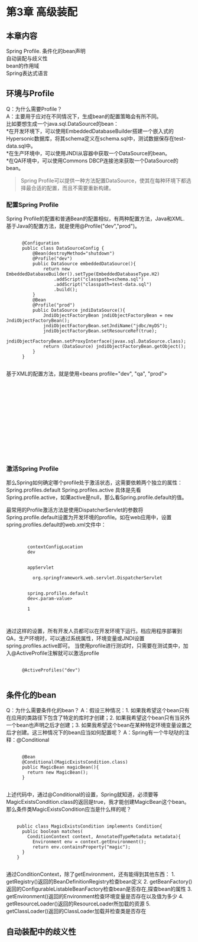 # 第3章 高级装配

## 本章内容
Spring Profile. 
条件化的bean声明  
自动装配与歧义性  
bean的作用域  
Spring表达式语言  

## 环境与Profile   
  Q：为什么需要Profile？  
  A：主要用于应对在不同情况下，生成bean的配置策略会有所不同。  
  比如要想生成一个java.sql.DataSource的bean：  
  *在开发环境下，可以使用EmbeddedDatabaseBuilder搭建一个嵌入式的Hypersonic数据库，将其schema定义在schema.sql中，测试数据保存在test-data.sql中。  
  *在生产环境中，可以使用JNDI从容器中获取一个DataSource的bean。  
  *在QA环境中，可以使用Commons DBCP连接池来获取一个DataSource的bean。  

  >Spring Profile可以提供一种方法配置DataSource，使其在每种环境下都选择最合适的配置，而且不需要重新构建。  

### 配置Spring Profile
  Spring Profile的配置和普通Bean的配置相似，有两种配置方法，Java和XML.  
  基于Java的配置方法，就是使用@Profile("dev","prod")。  
<pre>
  <code>
      @Configuration  
      public class DataSourceConfig {  
          @Bean(destroyMethod="shutdown")  
          @Profile("dev")  
          public DataSource embeddedDataSource(){  
              return new EmbeddedDatabaseBuilder().setType(EmbeddedDatabaseType.H2)  
                  .addScript("classpath=schema.sql")  
                  .addScript("classpath=test-data.sql")  
                  .build();  
          }  
          @Bean  
          @Profile("prod")  
          public DataSource jndiDataSource(){  
              JndiObjectFactoryBean jndiObjectFactoryBean = new JndiObjectFactoryBean();  
              jndiObjectFactoryBean.setJndiName("jdbc/myDS");  
              jndiObjectFactoryBean.setResourceRef(true);  
              jndiObjectFactoryBean.setProxyInterface(javax.sql.DataSource.class);  
              return (DataSource) jndiObjectFactoryBean.getObject();  
          }  
      }  
  </code>
</pre>
  基于XML的配置方法，就是使用<beans profile="dev", "qa", "prod">  
<pre>
  <code>
      <beans profile="dev">
        <jdbc:embedded-database id="dataSource">
        <jdbc:script location="classpath:schema.sql" />
          <jdbc:script location="classpath:test-data.sql" />
        </jdbc:embedded-database>
      </beans>
      <beans profile="qa">
        <bean id="dataSource"
              class="org.apache.commons.dbcp.BasicDataSource"
              destroy-method="close"
              p:url="jdbc:h2:tcp://dbserver/~/test"
              p:driverClassName="org.h2.Driver"
              p:username="sa"
              p:password="password"
              p:initialSize="20"
              p:maxActive="30" />
        </beans>
      <beans profile="prod">
        <jee:jndi-lookup id="dataSource"
                         jndi-name="jdbc/myDatabase"
                         resource-ref="true"
                         proxy-interface="javax.sql.DataSource" />
      </beans>
  </code>
</pre>

### 激活Spring Profile
<p>
  那么Spring如何确定哪个profile处于激活状态，这需要依赖两个独立的属性：  
    Spring.profiles.default  
    Spring.profiles.active
  具体是先看Spring.profile.active，如果active是null，那么看Spring.profile.default的值。  
</p>
  最常用的Profile激活方法是使用DispatcherServlet的参数将Spring.profile.default设置为开发环境的profile。如在web应用中，设置spring.profiles.default的web.xml文件中：  
<pre>
  <code>
      <context-param>
        <param-name>contextConfigLocation</param-name>
        <param-value>dev</param-value>
      </context-param>
      <servlet>
        <servlet-name>appServlet</servlet-name>
        <servlet-class>
          org.springframework.web.servlet.DispatcherServlet
        </servlet-class>
        <init-param>
        <param-name>spring.profiles.default</param-name>
        <param-value>dev<.param-value>
        </init-param>
        <load-on-startup>1</load-on-startup>
      <servlet>
  </code>
</pre>  
  通过这样的设置，所有开发人员都可以在开发环境下运行。档应用程序部署到QA，生产环境时，可以通过系统属性，环境变量或JNDI设置spring.profiles.active即可。  
  当使用profile进行测试时，只需要在测试类中，加入@ActiveProfile注解就可以激活profile  
<pre>
  <code>
      @ActiveProfiles("dev")
  </code>
</pre>  

## 条件化的bean
<p>
  Q：为什么需要条件化的bean？
  A：假设三种情况：1. 如果我希望这个bean只有在应用的类路径下包含了特定的库时才创建；2. 如果我希望这个bean只有当另外一个bean也声明之后才创建；3. 如果我希望这个bean在某种特定环境变量设置之后才创建。这三种情况下的bean应当如何配置呢？
  A：Spring有一个牛哒哒的注释：@Conditional   
</p> 
<pre>
  <code>
      @Bean
      @Conditional(MagicExistsCondition.class)
      public MagicBean magicBean(){
        return new MagicBean();
      }
  </code>
</pre>  
  上述代码中，通过@Conditional的设置，Spring就知道，必须要等MagicExistsCondition.class的返回是true，我才能创建MagicBean这个bean。那么条件类MagicExistsCondition应当是什么样的呢？  
<pre>
  <code>
    public class MagicExistsCondition implements Condition{
      public boolean matches(
        ConditionContext context, AnnotatedTypeMetadata metadata){
          Environment env = context.getEnvironment();
          return env.containsProperty("magic");
      }
    }
  </code>
</pre>
  通过ConditionContext，除了getEnvironment，还有能得到其他东西：  
  1. getRegistry()返回的BeanDefinitionRegistry检查bean定义  
  2. getBeanFactory()返回的ConfigurableListableBeanFactory检查bean是否存在,探查bean的属性
  3. getEnvironment()返回的Environment检查环境变量是否存在以及值为多少
  4. getResourceLoader()返回的ResourceLoader所加载的资源
  5. getClassLoader()返回的ClassLoader加载并检查类是否存在

## 自动装配中的歧义性


  